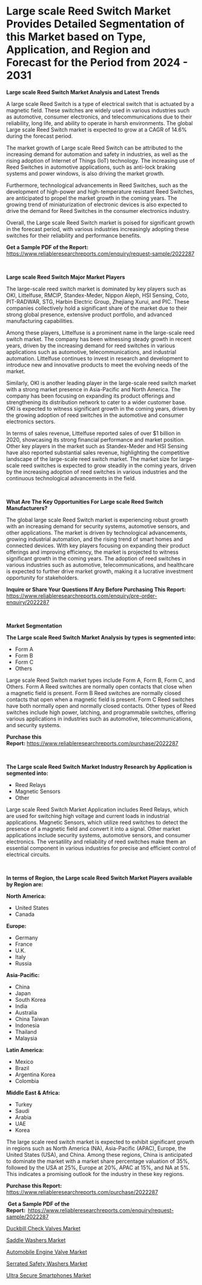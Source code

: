 <p><h1>Large scale Reed Switch Market Provides Detailed Segmentation of this Market based on Type, Application, and Region and Forecast for the Period from 2024 - 2031</h1></p><p><strong>Large scale Reed Switch Market Analysis and Latest Trends</strong></p>
<p><p>A large scale Reed Switch is a type of electrical switch that is actuated by a magnetic field. These switches are widely used in various industries such as automotive, consumer electronics, and telecommunications due to their reliability, long life, and ability to operate in harsh environments. The global Large scale Reed Switch market is expected to grow at a CAGR of 14.6% during the forecast period.</p><p>The market growth of Large scale Reed Switch can be attributed to the increasing demand for automation and safety in industries, as well as the rising adoption of Internet of Things (IoT) technology. The increasing use of Reed Switches in automotive applications, such as anti-lock braking systems and power windows, is also driving the market growth.</p><p>Furthermore, technological advancements in Reed Switches, such as the development of high-power and high-temperature resistant Reed Switches, are anticipated to propel the market growth in the coming years. The growing trend of miniaturization of electronic devices is also expected to drive the demand for Reed Switches in the consumer electronics industry.</p><p>Overall, the Large scale Reed Switch market is poised for significant growth in the forecast period, with various industries increasingly adopting these switches for their reliability and performance benefits.</p></p>
<p><strong>Get a Sample PDF of the Report:&nbsp;</strong> <a href="https://www.reliableresearchreports.com/enquiry/request-sample/2022287">https://www.reliableresearchreports.com/enquiry/request-sample/2022287</a></p>
<p>&nbsp;</p>
<p><strong>Large scale Reed Switch Major Market Players</strong></p>
<p><p>The large-scale reed switch market is dominated by key players such as OKI, Littelfuse, RMCIP, Standex-Meder, Nippon Aleph, HSI Sensing, Coto, PIT-RADWAR, STG, Harbin Electric Group, Zhejiang Xurui, and PIC. These companies collectively hold a significant share of the market due to their strong global presence, extensive product portfolio, and advanced manufacturing capabilities.</p><p>Among these players, Littelfuse is a prominent name in the large-scale reed switch market. The company has been witnessing steady growth in recent years, driven by the increasing demand for reed switches in various applications such as automotive, telecommunications, and industrial automation. Littelfuse continues to invest in research and development to introduce new and innovative products to meet the evolving needs of the market.</p><p>Similarly, OKI is another leading player in the large-scale reed switch market with a strong market presence in Asia-Pacific and North America. The company has been focusing on expanding its product offerings and strengthening its distribution network to cater to a wider customer base. OKI is expected to witness significant growth in the coming years, driven by the growing adoption of reed switches in the automotive and consumer electronics sectors.</p><p>In terms of sales revenue, Littelfuse reported sales of over $1 billion in 2020, showcasing its strong financial performance and market position. Other key players in the market such as Standex-Meder and HSI Sensing have also reported substantial sales revenue, highlighting the competitive landscape of the large-scale reed switch market. The market size for large-scale reed switches is expected to grow steadily in the coming years, driven by the increasing adoption of reed switches in various industries and the continuous technological advancements in the field.</p></p>
<p>&nbsp;</p>
<p><strong>What Are The Key Opportunities For Large scale Reed Switch Manufacturers?</strong></p>
<p><p>The global large scale Reed Switch market is experiencing robust growth with an increasing demand for security systems, automotive sensors, and other applications. The market is driven by technological advancements, growing industrial automation, and the rising trend of smart homes and connected devices. With key players focusing on expanding their product offerings and improving efficiency, the market is projected to witness significant growth in the coming years. The adoption of reed switches in various industries such as automotive, telecommunications, and healthcare is expected to further drive market growth, making it a lucrative investment opportunity for stakeholders.</p></p>
<p><strong>Inquire or Share Your Questions If Any Before Purchasing This Report:</strong> <a href="https://www.reliableresearchreports.com/enquiry/pre-order-enquiry/2022287">https://www.reliableresearchreports.com/enquiry/pre-order-enquiry/2022287</a></p>
<p>&nbsp;</p>
<p><strong>Market Segmentation</strong></p>
<p><strong>The Large scale Reed Switch Market Analysis by types is segmented into:</strong></p>
<p><ul><li>Form A</li><li>Form B</li><li>Form C</li><li>Others</li></ul></p>
<p><p>Large scale Reed Switch market types include Form A, Form B, Form C, and Others. Form A Reed switches are normally open contacts that close when a magnetic field is present. Form B Reed switches are normally closed contacts that open when a magnetic field is present. Form C Reed switches have both normally open and normally closed contacts. Other types of Reed switches include high power, latching, and programmable switches, offering various applications in industries such as automotive, telecommunications, and security systems.</p></p>
<p><strong>Purchase this Report:&nbsp;</strong><a href="https://www.reliableresearchreports.com/purchase/2022287">https://www.reliableresearchreports.com/purchase/2022287</a></p>
<p>&nbsp;</p>
<p><strong>The Large scale Reed Switch Market Industry Research by Application is segmented into:</strong></p>
<p><ul><li>Reed Relays</li><li>Magnetic Sensors</li><li>Other</li></ul></p>
<p><p>Large scale Reed Switch Market Application includes Reed Relays, which are used for switching high voltage and current loads in industrial applications. Magnetic Sensors, which utilize reed switches to detect the presence of a magnetic field and convert it into a signal. Other market applications include security systems, automotive sensors, and consumer electronics. The versatility and reliability of reed switches make them an essential component in various industries for precise and efficient control of electrical circuits.</p></p>
<p>&nbsp;</p>
<p><strong>In terms of Region, the Large scale Reed Switch Market Players available by Region are:</strong></p>
<p>
    <p> <strong> North America: </strong>
        <ul>
            <li>United States</li>
            <li>Canada</li>
        </ul>
        </p> 
    <p> <strong> Europe: </strong>
        <ul>
            <li>Germany</li>
            <li>France</li>
            <li>U.K.</li>
            <li>Italy</li>
            <li>Russia</li>
        </ul>
        </p> 
    <p> <strong> Asia-Pacific: </strong>
        <ul>
            <li>China</li>
            <li>Japan</li>
            <li>South Korea</li>
            <li>India</li>
            <li>Australia</li>
            <li>China Taiwan</li>
            <li>Indonesia</li>
            <li>Thailand</li>
            <li>Malaysia</li>
        </ul>
        </p> 
    <p> <strong> Latin America: </strong>
        <ul>
            <li>Mexico</li>
            <li>Brazil</li>
            <li>Argentina Korea</li>
            <li>Colombia</li>
        </ul>
        </p> 
    <p> <strong> Middle East & Africa: </strong>
        <ul>
            <li>Turkey</li>
            <li>Saudi</li>
            <li>Arabia</li>
            <li>UAE</li>
            <li>Korea</li>
        </ul>
    </p>
    </p>
<p><p>The large scale reed switch market is expected to exhibit significant growth in regions such as North America (NA), Asia-Pacific (APAC), Europe, the United States (USA), and China. Among these regions, China is anticipated to dominate the market with a market share percentage valuation of 35%, followed by the USA at 25%, Europe at 20%, APAC at 15%, and NA at 5%. This indicates a promising outlook for the industry in these key regions.</p></p>
<p><strong>Purchase this Report: </strong><a href="https://www.reliableresearchreports.com/purchase/2022287">https://www.reliableresearchreports.com/purchase/2022287</a></p>
<p>&nbsp;<strong>Get a Sample PDF of the Report:&nbsp;&nbsp;</strong><a href="https://www.reliableresearchreports.com/enquiry/request-sample/2022287">https://www.reliableresearchreports.com/enquiry/request-sample/2022287</a></p>
<p><strong></strong></p>
<p><p><a href="https://changeable-paste-463.notion.site/Duckbill-Check-Valves-Market-Size-2024-2031-Global-Industrial-Analysis-Key-Geographical-Regions--302995f8cfa24a8387fd4acf341ad4a5">Duckbill Check Valves Market</a></p><p><a href="https://florentine-yuzu-f42.notion.site/Saddle-Washers-Market-Size-Focuses-on-Market-Dynamics-In-Depth-Analysis-and-Future-Projections-of-i-d1e47cffca9d4b249cc0c9caa72a1e22">Saddle Washers Market</a></p><p><a href="https://view.publitas.com/reportprime-1/automobile-engine-valve-market-size-evaluating-its-market-trends-growth-and-projections-2024-2031/">Automobile Engine Valve Market</a></p><p><a href="https://fuschia-pecorino-a6d.notion.site/Serrated-Safety-Washers-Market-Size-2024-2031-Global-Industrial-Analysis-Key-Geographical-Regions-6c881820634246a78ae1805370f144ae">Serrated Safety Washers Market</a></p><p><a href="https://view.publitas.com/reportprime-1/ultra-secure-smartphones-market-a-comprehensive-report-of-its-market-share-growth-trends-2024-2031/">Ultra Secure Smartphones Market</a></p></p>